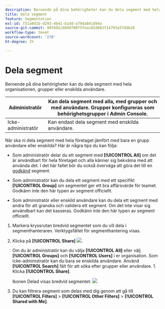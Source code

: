```yaml
---
description: Beroende på dina behörigheter kan du dela segment med hela organisationen, grupper eller enskilda användare.
title: Dela segment
feature: Segmentation
exl-id: f51a0d1b-d293-4b41-b1dd-a79da841d94a
source-git-commit: 99f692c6049708f5feac02d683f14793a57ddb26
workflow-type: tm+mt
source-wordcount: '278'
ht-degree: 1%

---
```


# Dela segment

Beroende på dina behörigheter kan du dela segment med hela organisationen, grupper eller enskilda användare.

| Administratör | Kan dela segment med alla, med grupper och med användare. Grupper konfigureras som behörighetsgrupper i Admin Console. |
|---|---|
| Icke-administratör | Kan endast dela segment med enskilda användare. |

När ska ni dela segment med hela företaget jämfört med bara en grupp användare eller enskilda? Här är några tips du kan följa:

* Som administratör delar du ett segment med **[!UICONTROL All]** om det är användbart för hela företaget och alla känner sig bekväma med att använda det. I det här fallet bör du också överväga att göra det till en [godkänd](/help/components/segmentation/segmentation-workflow/seg-approve.md) segment.

* Som administratör kan du dela ett segment med ett specifikt **[!UICONTROL Group]** om segmentet ger ett bra affärsvärde för teamet. Godkänn inte den här typen av segment officiellt.
* Som administratör eller enskild användare kan du dela ett segment med andra för att granska och validera ett segment. Om det inte visar sig användbart kan det kasseras. Godkänn inte den här typen av segment officiellt.

1. Markera kryssrutan bredvid segmentet som du vill dela i segmenthanteraren. Verktygsfältet för segmenthantering visas.

2. Klicka på **[!UICONTROL Share]** ![](https://spectrum.adobe.com/static/icons/workflow_18/Smock_Share_18_N.svg).

   Om du är administratör kan du välja **[!UICONTROL All]** eller välj **[!UICONTROL Groups]** och **[!UICONTROL Users]** i er organisation. Som icke-administratör kan du bara se enskilda användare. Använd **[!UICONTROL Search]** fält för att söka efter grupper eller användare. 1. Klicka **[!UICONTROL Share]**.

   Ikonen Delad visas bredvid segmentet:  ![](https://spectrum.adobe.com/static/icons/workflow_18/Smock_Share_18_N.svg)

3. Du kan filtrera segment som delas med dig genom att gå till **[!UICONTROL Filters]** > **[!UICONTROL Other Filters]** > **[!UICONTROL Shared with Me]**.
